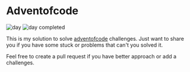 # Adventofcode

![day](https://img.shields.io/badge/day%20📅-17-blue)
![day completed](https://img.shields.io/badge/days%20completed-3-red)

This is my solution to solve [adventofcode](https://adventofcode.com/) challenges. Just want to share you if you have some stuck or problems that can't you solved it.

Feel free to create a pull request if you have better approach or add a challenges.
